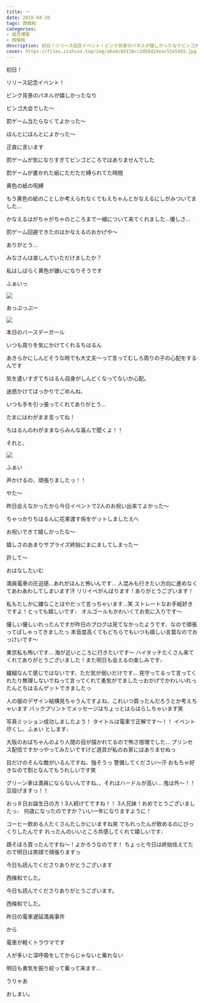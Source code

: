 ```yaml
---
title: ー
date: 2018-04-10
tags: 西條和
categories: 
- 成员博客
- 西條和
description: 初日！リリース記念イベント！ピンク背景のパネルが嬉しかったなりビンゴ大会でした〜罰ゲーム当たら...
cover: https://files.zzzhxxx.top/img/a6a4c8d118cc2d58d24eac51e5465.jpg 
---
```










初日！








リリース記念イベント！









ピンク背景のパネルが嬉しかったなり









ビンゴ大会でした〜













罰ゲーム当たらなくてよかった〜








ほんとにほんとによかった〜









正直に言います








罰ゲームが気になりすぎてビンゴどころではありませんでした









罰ゲームが書かれた紙にただただ縛られてた時間











黄色の紙の呪縛








もう黄色の紙のことしか考えられなくてもえちゃんとかなえるにしがみついてました…










かなえるはがちゃがちゃのところまで一緒について来てくれました…優しさ…









罰ゲーム回避できたのはかなえるのおかげや〜









ありがとう…









みなさんは楽しんでいただけましたか？












私はしばらく黄色が嫌いになりそうです









ふぁいっ

![](https://files.zzzhxxx.top/img/a6a4c8d118cc2d58d24eac51e5465.jpg)







あっぷっぷー





![](https://files.zzzhxxx.top/img/a6a4c8d118cc2d58d24eac51e5465-01.jpg)







本日のバースデーガール











いつも周りを気にかけてくれるちはるん









あきらかにしんどそうな時でも大丈夫〜って言ってむしろ周りの子の心配をするんです








気を遣いすぎてちはるん自身がしんどくなってないか心配。









迷惑かけてばっかりでごめんね、







いつも手を引っ張ってくれてありがとう…









たまにはわがまま言ってね！







ちはるんのわがままならみんな喜んで聞くよ！！









それと、






![](https://files.zzzhxxx.top/img/a6a4c8d118cc2d58d24eac51e5465-02.jpg)








ふぁい







声かけるの、頑張りましたっ！！




やた〜








昨日会えなかったから今日イベントで2人のお祝い出来てよかった〜








ちゃっかりちはるんに花束渡す係をゲットしましたえへ








お祝いできて嬉しかったな〜








嬉しさのあまりサプライズ終始にまにましてしまったー










許して〜










おはなしたいむ



満員電車の圧迫感…あれがほんと怖いんです…
人混みも行きたい方向に進めなくてあわあわしてしまいます汗
リリイベがんばります！ありがとうございます！





私もたしかに嫌なことはやだって言っちゃいます…笑
ストレートなお手紙好きですよ！とっても嬉しいです♩
オルゴールもかわいくてお気に入りです〜







優しい優しいれったんですが昨日のブログは見てなかったようです、なので頑張ってぱしゃってきましたっ
本音度高くてもどちらでもいつも嬉しい言葉なのでおっけいです〜







東京私も怖いです…
海が近いところに行きたいです〜
ハイタッチたくさん来てくれてありがとうございました！また明日も会えるの楽しみです♩





繊細なんて感じではないです、ただ気が弱いだけです…
見守ってるって言ってくれたり無理しないでねって言ってくれて勇気がでましたっおかげでかわいいれったんとちはるんゲットできましたっ






人の服のデザイン結構見ちゃうんですよね、これいつ買ったんだろうとか考えちゃいます
バックプリントでメッセージはちょっとはらはらしちゃいます笑





写真ミッション成功しましたよう！
タイトルは電車で正解です〜！！
イベント尽くし、ふぁい とします♩







大阪のおばちゃんのより人間の目が描かれてるので怖さ倍増でした…
プリンセス配信ですかっやってみたいですけど道具が私のお家にはありませぬっ





目だけのそんな敵がいるんですね、強そうっ
警備してください〜汗
おもちゃ好きなので割となんでもうれしいです笑






グリーン車は満員にならないんですね、、それはハードルが高い…
鬼は外〜！！豆投げますっ！！





おっ８日お誕生日の方！3人続けてですね！！
3人兄妹！おめでとうございましたっ♩
何歳になったのですか？いい一年になりますように！






コーヒー飲める人たくさんたしかにいますね笑
でもれったんが飲めるのにびっくりしたんです
れったんのいいところ共感してくれて嬉しいです♩





鶏そぼろ買ったんですね〜！よかろうなのです！
ちょっと今日は終始怯えてたので明日は笑顔で頑張りますっ







今日も読んでくださりありがとうございます








西條和でした。









今日も読んでくださりありがとうございます。








西條和でした。









昨日の電車遅延満員事件





から






電車が軽くトラウマです








人が多いと深呼吸をしてからじゃないと乗れない









明日も勇気を振り絞って乗って来ます…









うりゃあ









おしまい。


